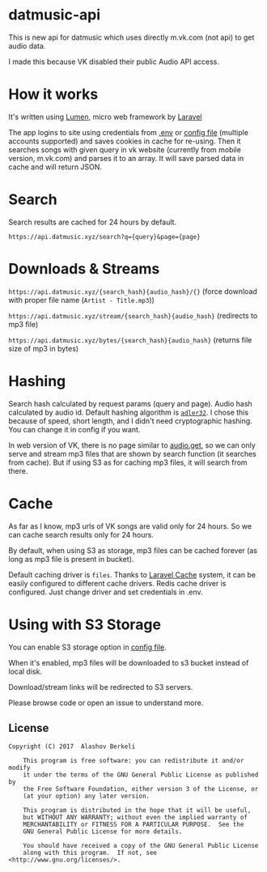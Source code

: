 # datmusic-api

This is new api for datmusic which uses directly m.vk.com (not api) to get audio data.

I made this because VK disabled their public Audio API access.
 
# How it works
It's written using [Lumen](https://lumen.laravel.com), micro web framework by [Laravel](https://laravel.com)
  
The app logins to site using credentials from [.env](.env.example) or [config file](config/app.php#L20) (multiple accounts supported) and saves cookies in cache for re-using.
Then it searches songs with given query in vk website (currently from mobile version, m.vk.com) and parses it to an array. It will save parsed data in cache and will return JSON.

# Search

Search results are cached for 24 hours by default.

`https://api.datmusic.xyz/search?q={query}&page={page}`

# Downloads & Streams

`https://api.datmusic.xyz/{search_hash}{audio_hash}/{}` (force download with proper file name (`Artist - Title.mp3`))

`https://api.datmusic.xyz/stream/{search_hash}{audio_hash}` (redirects to mp3 file)

`https://api.datmusic.xyz/bytes/{search_hash}{audio_hash}` (returns file size of mp3 in bytes)

# Hashing

Search hash calculated by request params (query and page).
Audio hash calculated by audio id.
Default hashing algorithm is [`adler32`](https://en.wikipedia.org/wiki/Adler-32). I chose this because of speed, short length, and I didn't need cryptographic hashing. You can change it in config if you want.

In web version of VK, there is no page similar to [audio.get](https://vk.com/dev/audio.get), so we can only serve and stream mp3 files that are shown by search function (it searches from cache). But if using S3 as for caching mp3 files, it will search from there. 
 
# Cache

As far as I know, mp3 urls of VK songs are valid only for 24 hours. So we can cache search results only for 24 hours.

By default, when using S3 as storage, mp3 files can be cached forever (as long as mp3 file is present in bucket). 

Default caching driver is `files`. Thanks to [Laravel Cache](https://laravel.com/docs/5.3/cache) system, it can be easily configured to different cache drivers.
Redis cache driver is configured. Just change driver and set credentials in .env.
 
# Using with S3 Storage
 
You can enable S3 storage option in [config file](config/app.php).

When it's enabled, mp3 files will be downloaded to s3 bucket instead of local disk.

Download/stream links will be redirected to S3 servers.
 

Please browse code or open an issue to understand more. 

## License

    Copyright (C) 2017  Alashov Berkeli

        This program is free software: you can redistribute it and/or modify
        it under the terms of the GNU General Public License as published by
        the Free Software Foundation, either version 3 of the License, or
        (at your option) any later version.

        This program is distributed in the hope that it will be useful,
        but WITHOUT ANY WARRANTY; without even the implied warranty of
        MERCHANTABILITY or FITNESS FOR A PARTICULAR PURPOSE.  See the
        GNU General Public License for more details.

        You should have received a copy of the GNU General Public License
        along with this program.  If not, see <http://www.gnu.org/licenses/>.
